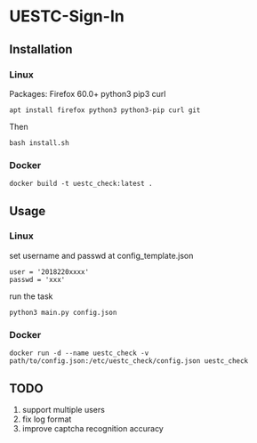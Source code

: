 # UESTC-Sign-In

## Installation

### Linux
Packages: Firefox 60.0+ python3 pip3 curl

```
apt install firefox python3 python3-pip curl git
```
Then
```
bash install.sh
```
### Docker
```
docker build -t uestc_check:latest .

```

## Usage
### Linux
set username and passwd at config_template.json
```
user = '2018220xxxx'
passwd = 'xxx'

```
run the task
```
python3 main.py config.json
```

### Docker

```
docker run -d --name uestc_check -v path/to/config.json:/etc/uestc_check/config.json uestc_check
```

## TODO
1. support multiple users
2. fix log format
3. improve captcha recognition accuracy
